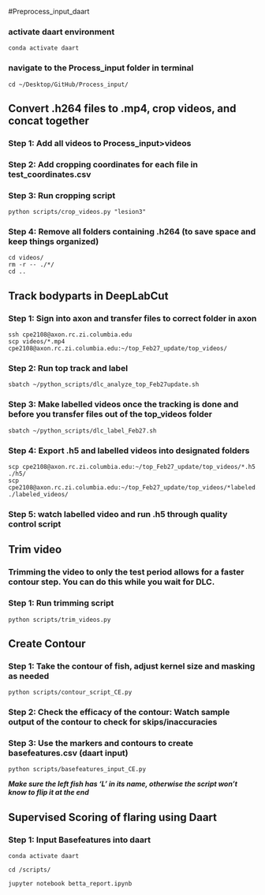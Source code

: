 #Preprocess_input_daart
### activate daart environment
```
conda activate daart
```
### navigate to the Process_input folder in terminal
```
cd ~/Desktop/GitHub/Process_input/
```
## Convert .h264 files to .mp4, crop videos, and concat together

### Step 1: Add all videos to Process_input>videos
### Step 2: Add cropping coordinates for each file in test_coordinates.csv
### Step 3: Run cropping script
```
python scripts/crop_videos.py "lesion3"
```
### Step 4: Remove all folders containing .h264 (to save space and keep things organized)

```
cd videos/
rm -r -- ./*/
cd ..
```
## Track bodyparts in DeepLabCut

### Step 1: Sign into axon and transfer files to correct folder in axon
```
ssh cpe2108@axon.rc.zi.columbia.edu
scp videos/*.mp4 cpe2108@axon.rc.zi.columbia.edu:~/top_Feb27_update/top_videos/
```
### Step 2: Run top track and label
```
sbatch ~/python_scripts/dlc_analyze_top_Feb27update.sh
```
### Step 3: Make labelled videos once the tracking is done and before you transfer files out of the top_videos folder
```
sbatch ~/python_scripts/dlc_label_Feb27.sh
```
### Step 4: Export .h5 and labelled videos into designated folders
```
scp cpe2108@axon.rc.zi.columbia.edu:~/top_Feb27_update/top_videos/*.h5 ./h5/
scp cpe2108@axon.rc.zi.columbia.edu:~/top_Feb27_update/top_videos/*labeled.mp4 ./labeled_videos/
```
### Step 5: watch labelled video and run .h5 through quality control script

## Trim video
### Trimming the video to only the test period allows for a faster contour step. You can do this while you wait for DLC. 

### Step 1: Run trimming script
```
python scripts/trim_videos.py
```
## Create Contour

### Step 1: Take the contour of fish, adjust kernel size and masking as needed
```
python scripts/contour_script_CE.py 
```
### Step 2: Check the efficacy of the contour: Watch sample output of the contour to check for skips/inaccuracies

### Step 3: Use the markers and contours to create basefeatures.csv (daart input)
```
python scripts/basefeatures_input_CE.py
```
***Make sure the left fish has ‘L’ in its name, otherwise the script won’t know to flip it at the end***

## Supervised Scoring of flaring using Daart


### Step 1: Input Basefeatures into daart
```
conda activate daart

cd /scripts/

jupyter notebook betta_report.ipynb
```





